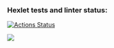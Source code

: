 ### Hexlet tests and linter status:
[![Actions Status](https://github.com/Wladislava1/frontend-project-44/actions/workflows/hexlet-check.yml/badge.svg)](https://github.com/Wladislava1/frontend-project-44/actions)

<a href="https://codeclimate.com/github/Wladislava1/frontend-project-44/maintainability"><img src="https://api.codeclimate.com/v1/badges/e24e04c0b546c4caf257/maintainability" /></a>